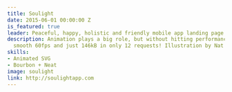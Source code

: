 ```yaml
---
title: Soulight
date: 2015-06-01 00:00:00 Z
is_featured: true
leader: Peaceful, happy, holistic and friendly mobile app landing page.
description: Animation plays a big role, but without hitting performance – it's a
  smooth 60fps and just 146kB in only 12 requests! Illustration by Nat Morton.
skills:
- Animated SVG
- Bourbon + Neat
image: soulight
link: http://soulightapp.com
---
```


